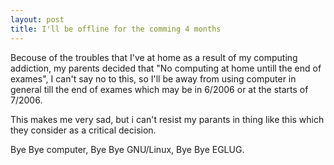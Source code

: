 ```yaml
---
layout: post
title: I'll be offline for the comming 4 months
---
```

Becouse of the  troubles that I've at home as a result of my computing addiction, my parents decided that "No computing at home untill the end of exames", I can't say no to this, so I'll be away from using computer in general till the end of exames which may be in 6/2006 or at the starts of 7/2006.

This makes me very sad, but i can't resist my parants in thing like this which they consider as a critical decision.

Bye Bye computer, Bye Bye GNU/Linux, Bye Bye EGLUG.

